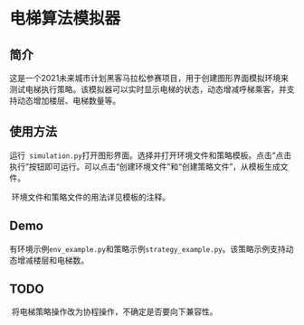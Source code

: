 # 电梯算法模拟器

## 简介

​		这是一个2021未来城市计划黑客马拉松参赛项目，用于创建图形界面模拟环境来测试电梯执行策略。该模拟器可以实时显示电梯的状态，动态增减呼梯乘客，并支持动态增加楼层、电梯数量等。

## 使用方法

​		运行` simulation.py`打开图形界面。选择并打开环境文件和策略模板。点击“点击执行”按钮即可运行。可以点击“创建环境文件”和“创建策略文件”，从模板生成文件。

​		环境文件和策略文件的用法详见模板的注释。

## Demo

​		有环境示例`env_example.py`和策略示例`strategy_example.py`。该策略示例支持动态增减楼层和电梯数。

## TODO

​		将电梯策略操作改为协程操作，不确定是否要向下兼容性。
